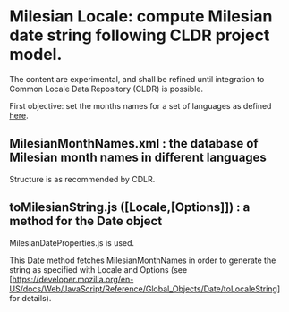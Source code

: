 # Milesian Locale: compute Milesian date string following CLDR project model.
The content are experimental, and shall be refined until integration to Common Locale Data Repository (CLDR) is possible.

First objective: set the months names for a set of languages as defined [here](http://www.calendriermilesien.org/mois.html).
## MilesianMonthNames.xml : the database of Milesian month names in different languages
Structure is as recommended by CDLR.
## toMilesianString.js ([Locale,[Options]]) : a method for the Date object
MilesianDateProperties.js is used.

This Date method fetches MilesianMonthNames in order to generate the string as specified with Locale and Options 
(see [https://developer.mozilla.org/en-US/docs/Web/JavaScript/Reference/Global_Objects/Date/toLocaleString] for details).
